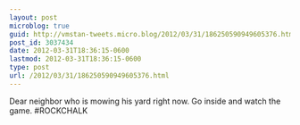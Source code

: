 ```yaml
---
layout: post
microblog: true
guid: http://vmstan-tweets.micro.blog/2012/03/31/186250590949605376.html
post_id: 3037434
date: 2012-03-31T18:36:15-0600
lastmod: 2012-03-31T18:36:15-0600
type: post
url: /2012/03/31/186250590949605376.html
---
```

Dear neighbor who is mowing his yard right now. Go inside and watch the game. #ROCKCHALK
